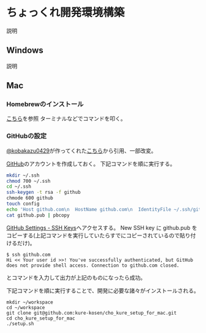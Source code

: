 # ちょっくれ開発環境構築
説明

## Windows
説明

## Mac
### Homebrewのインストール
[こちら](https://brew.sh/index_ja)を参照
ターミナルなどでコマンドを叩く。

### GitHubの設定
[@kobakazu0429](https://github.com/kobakazu0429)が作ってくれた[こちら](https://github.com/kure-kosen/cho_kure_setup_for_mac)から引用、一部改変。

[GitHub](https://github.com/)のアカウントを作成しておく。
下記コマンドを順に実行する。

```bash
mkdir ~/.ssh
chmod 700 ~/.ssh
cd ~/.ssh
ssh-keygen -t rsa -f github
chmode 600 github
touch config
echo 'Host github.com\n  HostName github.com\n  IdentityFile ~/.ssh/github\n  User git\n' >> config
cat github.pub | pbcopy
```

[GitHub Settings - SSH Keys](https://github.com/settings/keys)へアクセスする。
New SSH key に github.pub をコピーする(上記コマンドを実行していたらすでにコピーされているので貼り付けるだけ)。

```
$ ssh github.com
Hi << Your user id >>! You've successfully authenticated, but GitHub does not provide shell access. Connection to github.com closed.

```

とコマンドを入力して出力が上記のものになったら成功。

下記コマンドを順に実行することで、開発に必要な諸々がインストールされる。
```
mkdir ~/workspace
cd ~/workspace
git clone git@github.com:kure-kosen/cho_kure_setup_for_mac.git
cd cho_kure_setup_for_mac
./setup.sh
```
